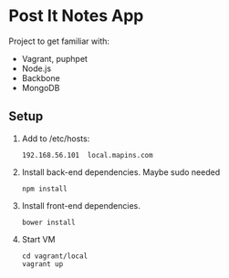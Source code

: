 # Post It Notes App

Project to get familiar with:

* Vagrant, puphpet
* Node.js
* Backbone
* MongoDB

## Setup

1. Add to /etc/hosts:

    ```
    192.168.56.101  local.mapins.com
    ```

2. Install back-end dependencies. Maybe sudo needed

    ```
    npm install
    ```

3. Install front-end dependencies.

    ```
    bower install
    ```

4. Start VM

    ```
    cd vagrant/local
    vagrant up
    ```


